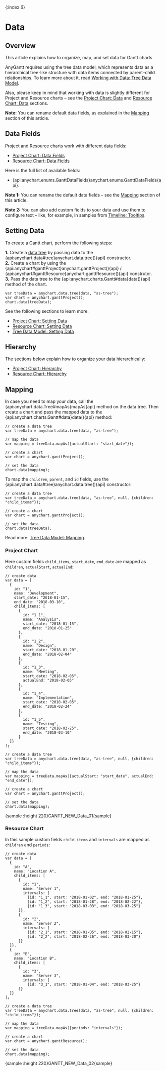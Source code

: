 {:index 6}
# Data

## Overview

This article explains how to organize, map, and set data for Gantt charts.

AnyGantt requires using the tree data model, which represents data as a hierarchical tree-like structure with data items connected by parent–child relationships. To learn more about it, read [Working with Data: Tree Data Model](../Working_with_Data/Tree_Data_Model).

Also, please keep in mind that working with data is slightly different for Project and Resource charts – see the [Project Chart: Data](Project_Chart#data) and [Resource Chart: Data](Resource_Chart#data) sections.

**Note:** You can rename default data fields, as explained in the [Mapping](#mapping) section of this article.

## Data Fields

Project and Resource charts work with different data fields:

* [Project Chart: Data Fields](Project_Chart#data_fields)
* [Resource Chart: Data Fields](Resource_Chart#data_fields)

Here is the full list of available fields:

* {api:anychart.enums.GanttDataFields}anychart.enums.GanttDataFields{api}.

**Note 1:** You can rename the default data fields – see the [Mapping](#mapping) section of this article.

**Note 2:** You can also add custom fields to your data and use them to configure text – like, for example, in samples from [Timeline: Tooltips](Timeline/Tooltips).

## Setting Data

To create a Gantt chart, perform the following steps:

**1.** Create a [data tree](../Working_with_Data/Tree_Data_Model) by passing data to the {api:anychart.data#tree}anychart.data.tree(){api} constructor.<br>
**2.** Create a chart by using the {api:anychart#ganttProject}anychart.ganttProject(){api} / {api:anychart#ganttResource}anychart.ganttResource(){api} construtor.<br>
**3.** Pass the data tree to the {api:anychart.charts.Gantt#data}data(){api} method of the chart.


```
var treeData = anychart.data.tree(data, "as-tree");
var chart = anychart.ganttProject();
chart.data(treeData);
```

See the following sections to learn more:

* [Project Chart: Setting Data](Project_Chart#setting_data)
* [Resource Chart: Setting Data](Resource_Chart#setting_data)
* [Tree Data Model: Setting Data](../Working_with_Data/Tree_Data_Model#setting_data)

## Hierarchy

The sections below explain how to organize your data hierarchically:

* [Project Chart: Hierarchy](Project_Chart#hierarchy)
* [Resource Chart: Hierarchy](Resource_Chart#hierarchy)

## Mapping

In case you need to map your data, call the {api:anychart.data.Tree#mapAs}mapAs{api} method on the data tree. Then create a chart and pass the mapped data to the {api:anychart.charts.Gantt#data}data(){api} method:

```
// create a data tree
var treeData = anychart.data.tree(data, "as-tree");

// map the data
var mapping = treeData.mapAs({actualStart: "start_date"});

// create a chart
var chart = anychart.ganttProject();

// set the data
chart.data(mapping);
```

To map the `children`, `parent`, and `id` fields, use the {api:anychart.data#tree}anychart.data.tree(){api} constructor:

```
// create a data tree
var treeData = anychart.data.tree(data, "as-tree", null, {children: "child_items"});

// create a chart
var chart = anychart.ganttProject();

// set the data
chart.data(treeData);
```

Read more: [Tree Data Model: Mapping](../Working_with_Data/Tree_Data_Model#mapping).

### Project Chart

Here custom fields `child_items`, `start_date`, `end_date` are mapped as `children`, `actualStart`, `actualEnd`:

```
// create data
var data = [
  {
    id: "1",
    name: "Development",
    start_date: "2018-01-15",
    end_date: "2018-03-10",
    child_items: [
      {
        id: "1_1",
        name: "Analysis",
        start_date: "2018-01-15",
        end_date: "2018-01-25"
      },
      {
        id: "1_2",
        name: "Design",
        start_date: "2018-01-20",
        end_date: "2018-02-04"
      },
      {
        id: "1_3",
        name: "Meeting",
        start_date: "2018-02-05",
        actualEnd: "2018-02-05"
      },
      {
        id: "1_4",
        name: "Implementation",
        start_date: "2018-02-05",
        end_date: "2018-02-24"
      },
      {
        id: "1_5",
        name: "Testing",
        start_date: "2018-02-25",
        end_date: "2018-03-10"
      }
  ]}
];

// create a data tree
var treeData = anychart.data.tree(data, "as-tree", null, {children: "child_items"});

// map the data
var mapping = treeData.mapAs({actualStart: "start_date", actualEnd: "end_date"});

// create a chart
var chart = anychart.ganttProject();

// set the data
chart.data(mapping);
```

{sample :height 220}GANTT\_NEW\_Data\_01{sample}

### Resource Chart

In this sample custom fields `child_items` and `intervals` are mapped as `children` and `periods`:

```
// create data
var data = [
  {
    id: "A",
    name: "Location A",
    child_items: [
      {
        id: "1",
        name: "Server 1",
        intervals: [
          {id: "1_1", start: "2018-01-02", end: "2018-01-25"},
          {id: "1_2", start: "2018-01-28", end: "2018-02-22"},
          {id: "1_3", start: "2018-03-03", end: "2018-03-25"}
      ]},
      {
        id: "2",
        name: "Server 2",
        intervals: [
          {id: "2_1", start: "2018-01-05", end: "2018-02-15"},
          {id: "2_2", start: "2018-02-26", end: "2018-03-20"}
      ]}
  ]},
  {
    id: "B",
    name: "Location B",
    child_items: [
      {
        id: "3",
        name: "Server 3",
        intervals: [
          {id: "3_1", start: "2018-01-04", end: "2018-03-25"}
      ]}
  ]}
];

// create a data tree
var treeData = anychart.data.tree(data, "as-tree", null, {children: "child_items"});

// map the data
var mapping = treeData.mapAs({periods: "intervals"});

// create a chart
var chart = anychart.ganttResource();

// set the data
chart.data(mapping);
```

{sample :height 220}GANTT\_NEW\_Data\_02{sample}